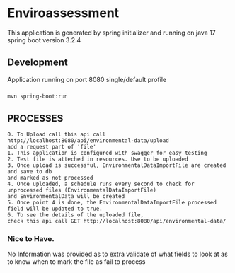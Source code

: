 # Enviroassessment

This application is generated by spring initializer and running on java 17 spring boot version 3.2.4

## Development

Application running on port 8080 single/default profile

#####  	 

```
mvn spring-boot:run
```

## PROCESSES
```
0. To Upload call this api call http://localhost:8080/api/environmental-data/upload
add a request part of 'file'
1. This application is configured with swagger for easy testing 
2. Test file is atteched in resources. Use to be uploaded
3. Once upload is successful, EnvironmentalDataImportFile are created and save to db 
and marked as not processed
4. Once uploaded, a schedule runs every second to check for unprocessed files (EnvironmentalDataImportFile)
and EnvironmentalData will be created
5. Once point 4 is done, the EnvironmentalDataImportFile processed field will be updated to true.
6. To see the details of the uploaded file, 
check this api call GET http://localhost:8080/api/environmental-data/

```

### Nice to Have.
No Information was provided as to extra validate 
of what fields to look at as to know when to mark the file as fail to process
